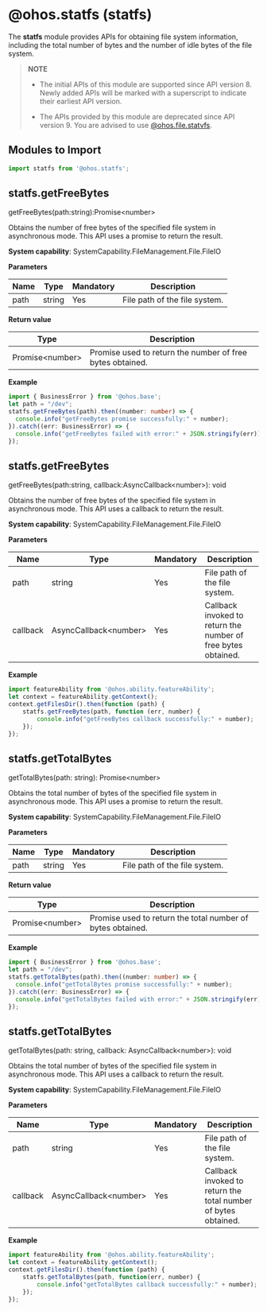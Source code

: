 # @ohos.statfs (statfs)

The **statfs** module provides APIs for obtaining file system information, including the total number of bytes and the number of idle bytes of the file system.

> **NOTE**
>
> - The initial APIs of this module are supported since API version 8. Newly added APIs will be marked with a superscript to indicate their earliest API version.
>
> - The APIs provided by this module are deprecated since API version 9. You are advised to use [@ohos.file.statvfs](js-apis-file-statvfs.md).

## Modules to Import

```ts
import statfs from '@ohos.statfs';
```
## statfs.getFreeBytes

getFreeBytes(path:string):Promise&lt;number&gt;

Obtains the number of free bytes of the specified file system in asynchronous mode. This API uses a promise to return the result.

**System capability**: SystemCapability.FileManagement.File.FileIO

**Parameters**

  | Name| Type  | Mandatory| Description                        |
  | ------ | ------ | ---- | ---------------------------- |
  | path   | string | Yes  | File path of the file system.|

**Return value**

  | Type                 | Description          |
  | --------------------- | -------------- |
  | Promise&lt;number&gt; | Promise used to return the number of free bytes obtained.|

**Example**

  ```ts
  import { BusinessError } from '@ohos.base';
  let path = "/dev";
  statfs.getFreeBytes(path).then((number: number) => {
    console.info("getFreeBytes promise successfully:" + number);
  }).catch((err: BusinessError) => {
    console.info("getFreeBytes failed with error:" + JSON.stringify(err));
  });
  ```

## statfs.getFreeBytes

getFreeBytes(path:string, callback:AsyncCallback&lt;number&gt;): void

Obtains the number of free bytes of the specified file system in asynchronous mode. This API uses a callback to return the result.

**System capability**: SystemCapability.FileManagement.File.FileIO

**Parameters**

  | Name  | Type                       | Mandatory| Description                        |
  | -------- | --------------------------- | ---- | ---------------------------- |
  | path     | string                      | Yes  | File path of the file system.|
  | callback | AsyncCallback&lt;number&gt; | Yes  | Callback invoked to return the number of free bytes obtained.|

**Example**

  ```js
  import featureAbility from '@ohos.ability.featureAbility';
  let context = featureAbility.getContext();
  context.getFilesDir().then(function (path) {
      statfs.getFreeBytes(path, function (err, number) {
          console.info("getFreeBytes callback successfully:" + number);
      });
  });
  ```

## statfs.getTotalBytes

getTotalBytes(path: string): Promise&lt;number&gt;

Obtains the total number of bytes of the specified file system in asynchronous mode. This API uses a promise to return the result.

**System capability**: SystemCapability.FileManagement.File.FileIO

**Parameters**

  | Name| Type  | Mandatory| Description                        |
  | ---- | ------ | ---- | ---------------------------- |
  | path | string | Yes  | File path of the file system.|

**Return value**

  | Type                 | Description        |
  | --------------------- | ------------ |
  | Promise&lt;number&gt; | Promise used to return the total number of bytes obtained.|

**Example**

  ```ts
  import { BusinessError } from '@ohos.base';
  let path = "/dev";
  statfs.getTotalBytes(path).then((number: number) => {
    console.info("getTotalBytes promise successfully:" + number);
  }).catch((err: BusinessError) => {
    console.info("getTotalBytes failed with error:" + JSON.stringify(err));
  });
  ```

## statfs.getTotalBytes

getTotalBytes(path: string, callback: AsyncCallback&lt;number&gt;): void

Obtains the total number of bytes of the specified file system in asynchronous mode. This API uses a callback to return the result.

**System capability**: SystemCapability.FileManagement.File.FileIO

**Parameters**

  | Name  | Type                       | Mandatory| Description                        |
  | -------- | --------------------------- | ---- | ---------------------------- |
  | path     | string                      | Yes  | File path of the file system.|
  | callback | AsyncCallback&lt;number&gt; | Yes  | Callback invoked to return the total number of bytes obtained.  |

**Example**

  ```js
  import featureAbility from '@ohos.ability.featureAbility';
  let context = featureAbility.getContext();
  context.getFilesDir().then(function (path) {
      statfs.getTotalBytes(path, function(err, number) {
          console.info("getTotalBytes callback successfully:" + number);
      });
  });
  ```
